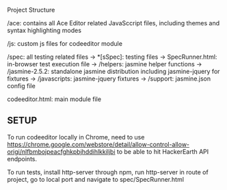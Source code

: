 Project Structure

/ace: contains all Ace Editor related JavaSccript files, including themes and syntax highlighting modes

/js: custom js files for codeeditor module

/spec: all testing related files
-> *[sSpec]: testing files
-> SpecRunner.html: in-browser test execution file
-> /helpers: jasmine helper functions
-> /jasmine-2.5.2: standalone jasmine distribution including jasmine-jquery for fixtures
-> /javascripts: jasmine-jquery fixtures
-> /support: jasmine.json config file

codeeditor.html: main module file

SETUP
-------------

To run codeeditor locally in Chrome, need to use
https://chrome.google.com/webstore/detail/allow-control-allow-origi/nlfbmbojpeacfghkpbjhddihlkkiljbi
to be able to hit HackerEarth API endpoints.

To run tests, install http-server through npm, run http-server in route of project, go to local port and navigate to spec/SpecRunner.html
